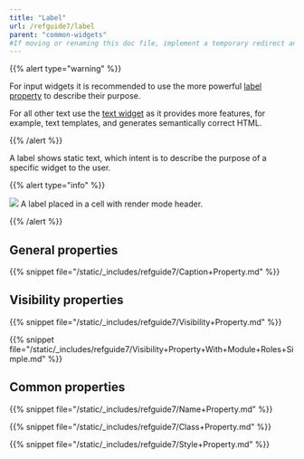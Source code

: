 ```yaml
---
title: "Label"
url: /refguide7/label
parent: "common-widgets"
#If moving or renaming this doc file, implement a temporary redirect and let the respective team know they should update the URL in the product. See Mapping to Products for more details.
---
```



{{% alert type="warning" %}}

For input widgets it is recommended to use the more powerful [label property](text-box) to describe their purpose.

For all other text use the [text widget](text) as it provides more features, for example, text templates, and generates semantically correct HTML.

{{% /alert %}}

A label shows static text, which intent is to describe the purpose of a specific widget to the user.

{{% alert type="info" %}}

![](/attachments/refguide7/desktop-modeler/pages/common-widgets/label/label.png)
A label placed in a cell with render mode header.

{{% /alert %}}

## General properties

{{% snippet file="/static/_includes/refguide7/Caption+Property.md" %}}

## Visibility properties

{{% snippet file="/static/_includes/refguide7/Visibility+Property.md" %}}

{{% snippet file="/static/_includes/refguide7/Visibility+Property+With+Module+Roles+Simple.md" %}}

## Common properties

{{% snippet file="/static/_includes/refguide7/Name+Property.md" %}}

{{% snippet file="/static/_includes/refguide7/Class+Property.md" %}}

{{% snippet file="/static/_includes/refguide7/Style+Property.md" %}}
